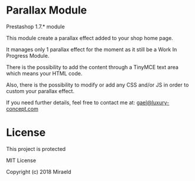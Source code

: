 # Parallax Module

Prestashop 1.7.* module

This module create a parallax effect added to your shop home page.


It manages only 1 parallax effect for the moment as it still be a Work In Progress Module.


There is the possibility to add the content through a TinyMCE text area which means your HTML code.


Also, there is the possibility to modify or add any CSS and/or JS in order to custom your parallax effect.


If you need further details, feel free to contact me at: gael@luxury-concept.com

# License

This project is protected

MIT License

Copyright (c) 2018 Miraeld
